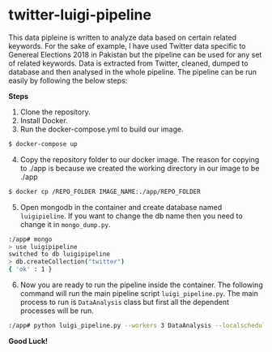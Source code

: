 # twitter-luigi-pipeline

This data pipleine is written to analyze data based on certain related keywords. For the sake of example, I have used Twitter data specific to Genereal Elections 2018 in Pakistan but the pipeline can be used for any set of related keywords. Data is extracted from Twitter, cleaned, dumped to database and then analysed in the whole pipeline. The pipeline can be run easily by following the below steps:

**Steps**
1. Clone the repository.
2. Install Docker.
3. Run the docker-compose.yml to build our image.
```sh
$ docker-compose up
```
4. Copy the repository folder to our docker image. The reason for copying to ./app is because we created the working directory in our image to be ./app
```sh 
$ docker cp /REPO_FOLDER IMAGE_NAME:./app/REPO_FOLDER
```
5. Open mongodb in the container and create database named `luigipieline`. If you want to change the db name then you need to change it in `mongo_dump.py`. 
```sh
:/app# mongo
> use luigipipeline
switched to db luigipipeline
> db.createCollection("twitter")
{ 'ok' : 1 }
```
6. Now you are ready to run the pipeline inside the container. The following command will run the main pipeline script `luigi_pipeline.py`. The main process to run is `DataAnalysis` class but first all the dependent processes will be run. 
```sh
:/app# python luigi_pipeline.py --workers 3 DataAnalysis --localscheduler
```

**Good Luck!**
